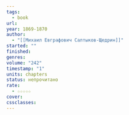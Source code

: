 ```yaml
---
tags:
  - book
url: 
year: 1869-1870
author:
  - "[[Михаил Евграфович Салтыков-Щедрин]]"
started: ""
finished: 
genres: 
volume: "242"
timestamp: "1"
units: chapters
status: непрочитано
rate:
  - ☆☆☆☆☆
cover: 
cssclasses:
---
```

